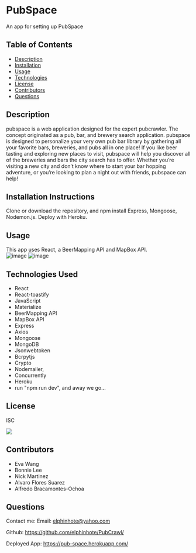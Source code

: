 # PubSpace
An app for setting up PubSpace




## Table of Contents
* [Description](#description)
* [Installation](#installation)
* [Usage](#usage)
* [Technologies](#technologies)
* [License](#license)
* [Contributors](#contributors)
* [Questions](#questions)

## Description
pubspace is a web application designed for the expert pubcrawler. 
 The concept originated as a pub, bar, and brewery search application. pubspace is designed to personalize  your very own pub bar library by gathering all your favorite bars, breweries, and pubs all in one place!
If you like beer tasting and exploring new places to visit,  pubspace will help you discover all of the breweries and bars the city search has to offer.
Whether you’re visiting a new city and don’t know where to start your bar hopping adventure, or you’re looking to plan a night out with friends, pubspace can help!

## Installation Instructions
Clone or download the repository, and npm install Express, Mongoose, Nodemon.js. Deploy with Heroku.

## Usage
 This app uses React, a BeerMapping API and MapBox API.  
 ![image](https://user-images.githubusercontent.com/65749636/113517976-12bcc380-9538-11eb-8e06-40f2385aec00.png)
![image](https://user-images.githubusercontent.com/65749636/113517711-8bbb1b80-9536-11eb-9576-cbe83144f91d.png)


## Technologies Used
* React  
* React-toastify 
* JavaScript 
* Materialize 
* BeerMapping API 
* MapBox API 
* Express 
* Axios 
* Mongoose 
* MongoDB
* Jsonwebtoken 
* Bcrpytjs 
* Crypto
* Nodemailer, 
* Concurrently 
* Heroku
* run "npm run dev", and away we go...


## License
ISC

<img src="https://img.shields.io/badge/LICENSE-isc-green"/>


## Contributors
* Eva Wang
* Bonnie Lee
* Nick Martinez
* Alvaro Flores Suarez
* Alfredo Bracamontes-Ochoa

## Questions
Contact me:
Email: [elphinhote@yahoo.com](elphinhote@yahoo.com)

Github: https://github.com/elphinhote/PubCrawl/

Deployed App:  https://pub-space.herokuapp.com/


